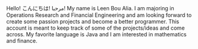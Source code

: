 Hello! こんにちは! مرحبا! My name is Leen Bou Alia. 
I am majoring in Operations Research and Financial Engineering and am looking forward to create some passion projects and become a better programmer.
This account is meant to keep track of some of the projects/ideas and come across. 
My favorite language is Java and I am interested in mathematics and finance. 

<!---
LeenBenAlia/LeenBenAlia is a ✨ special ✨ repository because its `README.md` (this file) appears on your GitHub profile.
You can click the Preview link to take a look at your changes.
--->
